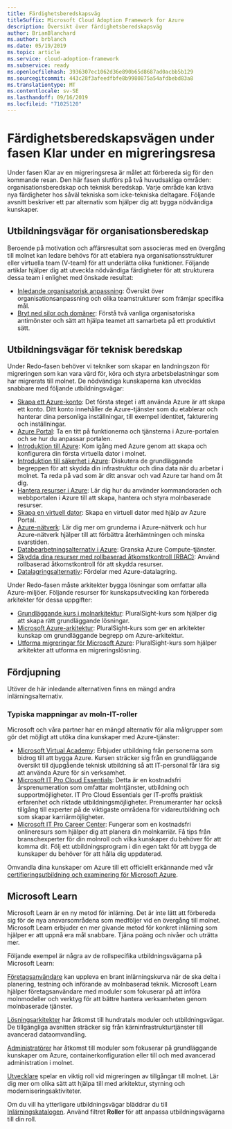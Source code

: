 ```yaml
---
title: Färdighetsberedskapsväg
titleSuffix: Microsoft Cloud Adoption Framework for Azure
description: Översikt över färdighetsberedskapsväg
author: BrianBlanchard
ms.author: brblanch
ms.date: 05/19/2019
ms.topic: article
ms.service: cloud-adoption-framework
ms.subservice: ready
ms.openlocfilehash: 3936307ec1062d36e890b65d8687ad0acbb5b129
ms.sourcegitcommit: 443c28f3afeedfbfe8b9980875a54afdbebd83a8
ms.translationtype: MT
ms.contentlocale: sv-SE
ms.lasthandoff: 09/16/2019
ms.locfileid: "71025120"
---
```

# <a name="skills-readiness-path-during-the-ready-phase-of-a-migration-journey"></a>Färdighetsberedskapsvägen under fasen Klar under en migreringsresa

Under fasen Klar av en migreringsresa är målet att förbereda sig för den kommande resan. Den här fasen slutförs på två huvudsakliga områden: organisationsberedskap och teknisk beredskap. Varje område kan kräva nya färdigheter hos såväl tekniska som icke-tekniska deltagare. Följande avsnitt beskriver ett par alternativ som hjälper dig att bygga nödvändiga kunskaper.

## <a name="organizational-readiness-learning-paths"></a>Utbildningsvägar för organisationsberedskap

Beroende på motivation och affärsresultat som associeras med en övergång till molnet kan ledare behövs för att etablera nya organisationsstrukturer eller virtuella team (V-team) för att underlätta olika funktioner. Följande artiklar hjälper dig att utveckla nödvändiga färdigheter för att strukturera dessa team i enlighet med önskade resultat:

- [Inledande organisatorisk anpassning](./index.md): Översikt över organisationsanpassning och olika teamstrukturer som främjar specifika mål.
- [Bryt ned silor och domäner](../organize/fiefdoms-silos.md): Förstå två vanliga organisatoriska antimönster och sätt att hjälpa teamet att samarbeta på ett produktivt sätt.

## <a name="environmental-technical-readiness-learning-paths"></a>Utbildningsvägar för teknisk beredskap

Under Redo-fasen behöver vi tekniker som skapar en landningszon för migreringen som kan vara värd för, köra och styra arbetsbelastningar som har migrerats till molnet. De nödvändiga kunskaperna kan utvecklas snabbare med följande utbildningsvägar:

- [Skapa ett Azure-konto](/learn/modules/create-an-azure-account): Det första steget i att använda Azure är att skapa ett konto. Ditt konto innehåller de Azure-tjänster som du etablerar och hanterar dina personliga inställningar, till exempel identitet, fakturering och inställningar.
- [Azure Portal](/learn/modules/tour-azure-portal): Ta en titt på funktionerna och tjänsterna i Azure-portalen och se hur du anpassar portalen.
- [Introduktion till Azure](/learn/modules/welcome-to-azure): Kom igång med Azure genom att skapa och konfigurera din första virtuella dator i molnet.
- [Introduktion till säkerhet i Azure](/learn/modules/intro-to-security-in-azure): Diskutera de grundläggande begreppen för att skydda din infrastruktur och dina data när du arbetar i molnet. Ta reda på vad som är ditt ansvar och vad Azure tar hand om åt dig.
- [Hantera resurser i Azure](/learn/paths/manage-resources-in-azure): Lär dig hur du använder kommandoraden och webbportalen i Azure till att skapa, hantera och styra molnbaserade resurser.
- [Skapa en virtuell dator](/learn/modules/create-windows-virtual-machine-in-azure): Skapa en virtuell dator med hjälp av Azure Portal.
- [Azure-nätverk](/learn/modules/intro-to-azure-networking): Lär dig mer om grunderna i Azure-nätverk och hur Azure-nätverk hjälper till att förbättra återhämtningen och minska svarstiden.
- [Databearbetningsalternativ i Azure](/learn/modules/intro-to-azure-compute): Granska Azure Compute-tjänster.
- [Skydda dina resurser med rollbaserad åtkomstkontroll (RBAC)](/learn/modules/secure-azure-resources-with-rbac): Använd rollbaserad åtkomstkontroll för att skydda resurser.
- [Datalagringsalternativ](/learn/modules/intro-to-data-in-azure/index): Fördelar med Azure-datalagring.

Under Redo-fasen måste arkitekter bygga lösningar som omfattar alla Azure-miljöer. Följande resurser för kunskapsutveckling kan förbereda arkitekter för dessa uppgifter:

- [Grundläggande kurs i molnarkitektur](https://app.pluralsight.com/library/courses/cloud-architecture-foundations): PluralSight-kurs som hjälper dig att skapa rätt grundläggande lösningar.
- [Microsoft Azure-arkitektur](https://app.pluralsight.com/library/courses/cloud-architecture-foundations): PluralSight-kurs som ger en arkitekter kunskap om grundläggande begrepp om Azure-arkitektur.
- [Utforma migreringar för Microsoft Azure](https://app.pluralsight.com/library/courses/cloud-architecture-foundations): PluralSight-kurs som hjälper arkitekter att utforma en migreringslösning.

## <a name="deeper-skills-exploration"></a>Fördjupning

Utöver de här inledande alternativen finns en mängd andra inlärningsalternativ.

### <a name="typical-mappings-of-cloud-it-roles"></a>Typiska mappningar av moln-IT-roller

Microsoft och våra partner har en mängd alternativ för alla målgrupper som gör det möjligt att utöka dina kunskaper med Azure-tjänster:

- [Microsoft Virtual Academy](https://mva.microsoft.com/product-training/microsoft-azure): Erbjuder utbildning från personerna som bidrog till att bygga Azure. Kursen sträcker sig från en grundläggande översikt till djupgående teknisk utbildning så att IT-personal får lära sig att använda Azure för sin verksamhet.
- [Microsoft IT Pro Cloud Essentials](https://www.microsoft.com/azureessentials): Detta är en kostnadsfri årsprenumeration som omfattar molntjänster, utbildning och supportmöjligheter. IT Pro Cloud Essentials ger IT-proffs praktisk erfarenhet och riktade utbildningsmöjligheter. Prenumeranter har också tillgång till experter på de viktigaste områdena för vidareutbildning och som skapar karriärmöjligheter.
- [Microsoft IT Pro Career Center](https://www.microsoft.com/itpro): Fungerar som en kostnadsfri onlineresurs som hjälper dig att planera din molnkarriär. Få tips från branschexperter för din molnroll och vilka kunskaper du behöver för att komma dit. Följ ett utbildningsprogram i din egen takt för att bygga de kunskaper du behöver för att hålla dig uppdaterad.

Omvandla dina kunskaper om Azure till ett officiellt erkännande med vår [certifieringsutbildning och examinering för Microsoft Azure](https://www.microsoft.com/learning/azure-certification.aspx).

## <a name="microsoft-learn"></a>Microsoft Learn

Microsoft Learn är en ny metod för inlärning. Det är inte lätt att förbereda sig för de nya ansvarsområdena som medföljer vid en övergång till molnet. Microsoft Learn erbjuder en mer givande metod för konkret inlärning som hjälper er att uppnå era mål snabbare. Tjäna poäng och nivåer och uträtta mer.

Följande exempel är några av de rollspecifika utbildningsvägarna på Microsoft Learn:

[Företagsanvändare](/learn/browse/?roles=business-user) kan uppleva en brant inlärningskurva när de ska delta i planering, testning och införande av molnbaserad teknik. Microsoft Learn hjälper företagsanvändare med moduler som fokuserar på att införa molnmodeller och verktyg för att bättre hantera verksamheten genom molnbaserade tjänster.

[Lösningsarkitekter](/learn/browse/?roles=solution-architect) har åtkomst till hundratals moduler och utbildningsvägar. De tillgängliga avsnitten sträcker sig från kärninfrastrukturtjänster till avancerad dataomvandling.

[Administratörer](/learn/browse/?roles=administrator) har åtkomst till moduler som fokuserar på grundläggande kunskaper om Azure, containerkonfiguration eller till och med avancerad administration i molnet.

[Utvecklare](/learn/browse/?roles=developer&term=infrastructure) spelar en viktig roll vid migreringen av tillgångar till molnet. Lär dig mer om olika sätt att hjälpa till med arkitektur, styrning och moderniseringsaktiviteter.

Om du vill ha ytterligare utbildningsvägar bläddrar du till [Inlärningskatalogen](/learn/browse). Använd filtret **Roller** för att anpassa utbildningsvägarna till din roll.
